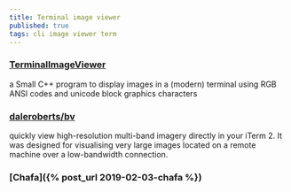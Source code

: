 ```yaml
---
title: Terminal image viewer
published: true
tags: cli image viewer term
---
```

### [TerminalImageViewer](https://github.com/stefanhaustein/TerminalImageViewer) 
a Small C++ program to display images in a (modern) terminal using RGB ANSI codes and unicode block graphics characters

### [daleroberts/bv](https://github.com/daleroberts/bv)
quickly view high-resolution multi-band imagery directly in your iTerm 2. It was designed for visualising very large images located on a remote machine over a low-bandwidth connection.

### [Chafa]({% post_url 2019-02-03-chafa %})

